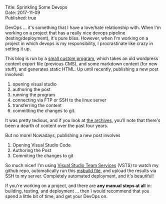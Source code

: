 Title: Sprinkling Some Devops  
Date: 2017-11-09  
Published: true  

DevOps ... it's something that I have a love/hate relationship with. When I'm working on a project
that has a really nice devops pipeline (testing/deployment), it's pure bliss. However, when I'm 
working on a project in which devops is my responsibility, I procrastinate like crazy in setting it
up.

This blog is run by a [small custom program](https://github.com/joelmartinez/Static-Site-Generator),
which takes an old wordpress content export file (previous CMS), and some markdown content (for new 
stuff), and generates static HTML. Up until recently, publishing a new post involved:

1. opening visual studio
2. authoring the post
3. running the program
4. connecting via FTP or SSH to the linux server
5. transferring the content
6. committing the changes to git.

It was pretty tedious, and if you look at [the archives](/#archives), you'll note that there's 
been a dearth of content over the past four years. 

But no more! Nowadays, publishing a new post involves

1. Opening Visual Studio Code
2. Authoring the Post
3. Commiting the changes to git

So much nicer! I'm using [Visual Studio Team Services](https://www.visualstudio.com/team-services/) 
(VSTS) to watch my github repo, automatically run this [msbuild file](https://github.com/joelmartinez/Static-Site-Generator/blob/master/build.proj),
and upload the results via SSH to my server. Completely automated deployment, and it's beautiful!

If you're working on a project, and there are **any manual steps at all** in: building, testing, and deployment ... then I would recommend that you spend a little bit of time, and get your DevOps on.